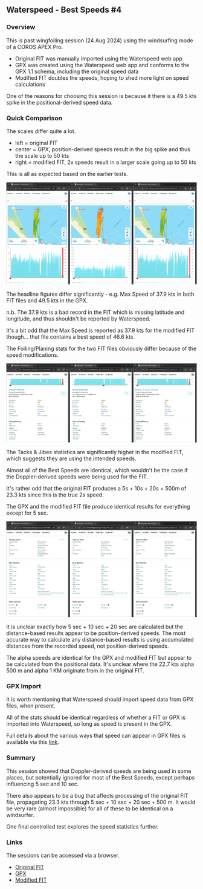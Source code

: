 ## Waterspeed - Best Speeds #4

### Overview

This is past wingfoiling session (24 Aug 2024) using the windsurfing mode of a COROS APEX Pro.

- Original FIT was manually imported using the Waterspeed web app
- GPX was created using the Waterspeed web app and conforms to the GPX 1.1 schema, including the original speed data
- Modified FIT doubles the speeds, hoping to shed more light on speed calculations

One of the reasons for choosing this session is because it there is a 49.5 kts spike in the positional-derived speed data.



### Quick Comparison

The scales differ quite a lot.

- left = original FIT
- center = GPX, position-derived speeds result in the big spike and thus the scale up to 50 kts
- right = modified FIT, 2x speeds result in a larger scale going up to 50 kts

This is all as expected based on the earlier tests.

![comparison-1](img/comparison-1.png)



The headline figures differ significantly - e.g. Max Speed of 37.9 kts in both FIT files and 49.5 kts in the GPX.

n.b. The 37.9 kts is a bad record in the FIT which is missing latitude and longitude, and thus shouldn't be reported by Waterspeed.

It's a bit odd that the Max Speed is reported as 37.9 kts for the modified FIT though... that file contains a best speed of 46.6 kts.

The Foiling/Planing stats for the two FIT files obviously differ because of the speed modifications.

![comparison-2](img/comparison-2.png)



The Tacks & Jibes statistics are significantly higher in the modified FIT, which suggests they are using the intended speeds.

Almost all of the Best Speeds are identical, which wouldn't be the case if the Doppler-derived speeds were being used for the FIT.

It's rather odd that the original FIT produces a 5s + 10s + 20s + 500m of 23.3 kts since this is the true 2s speed.

The GPX and the modified FIT file produce identical results for everything except for 5 sec.

![comparison-3](img/comparison-3.png)



It is unclear exactly how 5 sec + 10 sec + 20 sec are calculated but the distance-based results appear to be position-derived speeds. The most accurate way to calculate any distance-based results is using accumulated distances from the recorded speed, not position-derived speeds.

The alpha speeds are identical for the GPX and modified FIT but appear to be calculated from the positional data. It's unclear where the 22.7 kts alpha 500 m and alpha 1 KM originate from in the original FIT.



### GPX Import

It is worth mentioning that Waterspeed should import speed data from GPX files, when present.

All of the stats should be identical regardless of whether a FIT or GPX is imported into Waterspeed, so long as speed is present in the GPX.

Full details about the various ways that speed can appear in GPX files is available via this [link](https://logiqx.github.io/gps-wizard/gpx/speed.html).



### Summary

This session showed that Doppler-derived speeds are being used in some places, but potentially ignored for most of the Best Speeds, except perhaps influencing 5 sec and 10 sec.

There also appears to be a bug that affects processing of the original FIT file, propagating 23.3 kts through 5 sec + 10 sec + 20 sec + 500 m. It would be very rare (almost impossible) for all of these to be identical on a windsurfer.

One final controlled test explores the speed statistics further.



### Links

The sessions can be accessed via a browser.

- [Original FIT](https://waterspeedapp.web.app/activity/-OWB9SM899syGniZPmuB)
- [GPX](https://waterspeedapp.web.app/activity/-OWC_yQEV5fm0ho77FSN)
- [Modified FIT](https://waterspeedapp.web.app/activity/-OWFOIb1-3kjP5Tiv8iU)